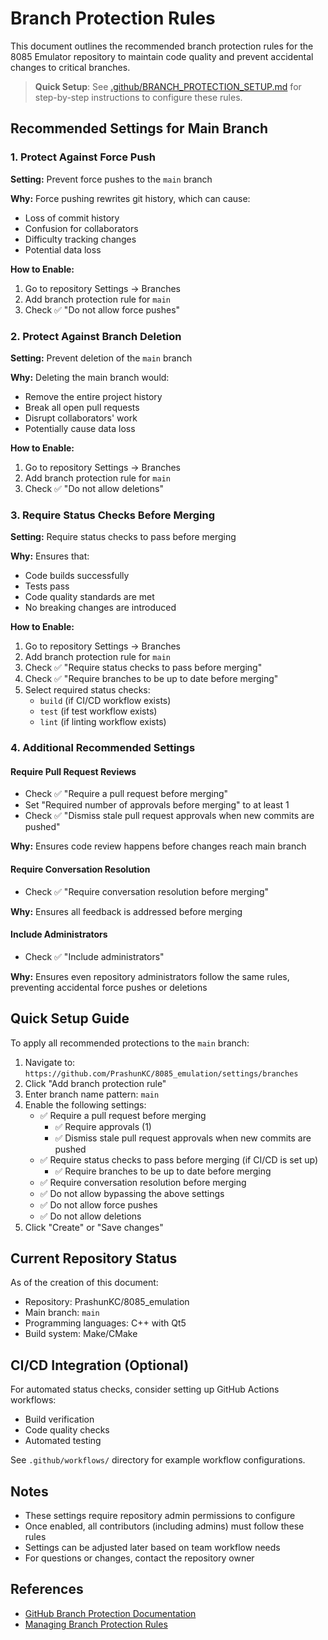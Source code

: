 # Branch Protection Rules

This document outlines the recommended branch protection rules for the 8085 Emulator repository to maintain code quality and prevent accidental changes to critical branches.

> **Quick Setup**: See [.github/BRANCH_PROTECTION_SETUP.md](.github/BRANCH_PROTECTION_SETUP.md) for step-by-step instructions to configure these rules.

## Recommended Settings for Main Branch

### 1. Protect Against Force Push
**Setting:** Prevent force pushes to the `main` branch

**Why:** Force pushing rewrites git history, which can cause:
- Loss of commit history
- Confusion for collaborators
- Difficulty tracking changes
- Potential data loss

**How to Enable:**
1. Go to repository Settings → Branches
2. Add branch protection rule for `main`
3. Check ✅ "Do not allow force pushes"

### 2. Protect Against Branch Deletion
**Setting:** Prevent deletion of the `main` branch

**Why:** Deleting the main branch would:
- Remove the entire project history
- Break all open pull requests
- Disrupt collaborators' work
- Potentially cause data loss

**How to Enable:**
1. Go to repository Settings → Branches
2. Add branch protection rule for `main`
3. Check ✅ "Do not allow deletions"

### 3. Require Status Checks Before Merging
**Setting:** Require status checks to pass before merging

**Why:** Ensures that:
- Code builds successfully
- Tests pass
- Code quality standards are met
- No breaking changes are introduced

**How to Enable:**
1. Go to repository Settings → Branches
2. Add branch protection rule for `main`
3. Check ✅ "Require status checks to pass before merging"
4. Check ✅ "Require branches to be up to date before merging"
5. Select required status checks:
   - `build` (if CI/CD workflow exists)
   - `test` (if test workflow exists)
   - `lint` (if linting workflow exists)

### 4. Additional Recommended Settings

#### Require Pull Request Reviews
- Check ✅ "Require a pull request before merging"
- Set "Required number of approvals before merging" to at least 1
- Check ✅ "Dismiss stale pull request approvals when new commits are pushed"

**Why:** Ensures code review happens before changes reach main branch

#### Require Conversation Resolution
- Check ✅ "Require conversation resolution before merging"

**Why:** Ensures all feedback is addressed before merging

#### Include Administrators
- Check ✅ "Include administrators"

**Why:** Ensures even repository administrators follow the same rules, preventing accidental force pushes or deletions

## Quick Setup Guide

To apply all recommended protections to the `main` branch:

1. Navigate to: `https://github.com/PrashunKC/8085_emulation/settings/branches`
2. Click "Add branch protection rule"
3. Enter branch name pattern: `main`
4. Enable the following settings:
   - ✅ Require a pull request before merging
     - ✅ Require approvals (1)
     - ✅ Dismiss stale pull request approvals when new commits are pushed
   - ✅ Require status checks to pass before merging (if CI/CD is set up)
     - ✅ Require branches to be up to date before merging
   - ✅ Require conversation resolution before merging
   - ✅ Do not allow bypassing the above settings
   - ✅ Do not allow force pushes
   - ✅ Do not allow deletions
5. Click "Create" or "Save changes"

## Current Repository Status

As of the creation of this document:
- Repository: PrashunKC/8085_emulation
- Main branch: `main`
- Programming languages: C++ with Qt5
- Build system: Make/CMake

## CI/CD Integration (Optional)

For automated status checks, consider setting up GitHub Actions workflows:
- Build verification
- Code quality checks
- Automated testing

See `.github/workflows/` directory for example workflow configurations.

## Notes

- These settings require repository admin permissions to configure
- Once enabled, all contributors (including admins) must follow these rules
- Settings can be adjusted later based on team workflow needs
- For questions or changes, contact the repository owner

## References

- [GitHub Branch Protection Documentation](https://docs.github.com/en/repositories/configuring-branches-and-merges-in-your-repository/managing-protected-branches/about-protected-branches)
- [Managing Branch Protection Rules](https://docs.github.com/en/repositories/configuring-branches-and-merges-in-your-repository/managing-protected-branches/managing-a-branch-protection-rule)
